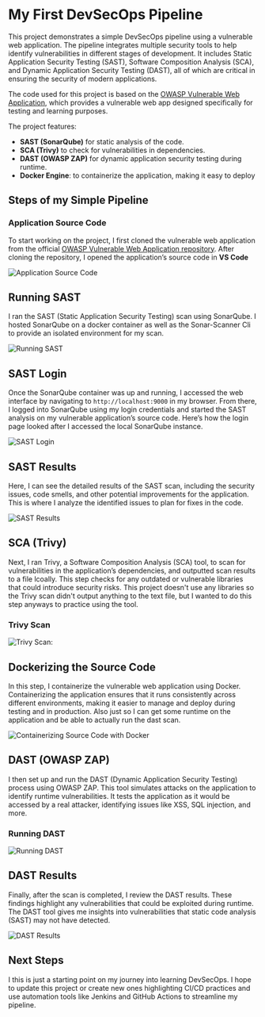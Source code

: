 # My First DevSecOps Pipeline

This project demonstrates a simple DevSecOps pipeline using a vulnerable web application. The pipeline integrates multiple security tools to help identify vulnerabilities in different stages of development. It includes Static Application Security Testing (SAST), Software Composition Analysis (SCA), and Dynamic Application Security Testing (DAST), all of which are critical in ensuring the security of modern applications.

The code used for this project is based on the [OWASP Vulnerable Web Application](https://github.com/OWASP/Vulnerable-Web-Application), which provides a vulnerable web app designed specifically for testing and learning purposes.

The project features:

- **SAST (SonarQube)** for static analysis of the code.
- **SCA (Trivy)** to check for vulnerabilities in dependencies.
- **DAST (OWASP ZAP)** for dynamic application security testing during runtime.
- **Docker Engine**: to containerize the application, making it easy to deploy


## Steps of my Simple Pipeline

### Application Source Code
To start working on the project, I first cloned the vulnerable web application from the official [OWASP Vulnerable Web Application repository](https://github.com/OWASP/Vulnerable-Web-Application). After cloning the repository, I opened the application’s source code in **VS Code**

![Application Source Code](images/application_source.png)

## Running SAST
I ran the SAST (Static Application Security Testing) scan using SonarQube. I hosted SonarQube on a docker container as well as the Sonar-Scanner Cli to provide an isolated environment for my scan.

![Running SAST](images/running-scan.jpg)

## SAST Login
Once the SonarQube container was up and running, I accessed the web interface by navigating to `http://localhost:9000` in my browser. From there, I logged into SonarQube using my login credentials and started the SAST analysis on my vulnerable application’s source code. Here’s how the login page looked after I accessed the local SonarQube instance.

![SAST Login](images/sast-login.png)

## SAST Results
Here, I can see the detailed results of the SAST scan, including the security issues, code smells, and other potential improvements for the application. This is where I analyze the identified issues to plan for fixes in the code.

![SAST Results](images/sast-results.png)

## SCA (Trivy)
Next, I ran Trivy, a Software Composition Analysis (SCA) tool, to scan for vulnerabilities in the application’s dependencies, and outputted scan results to a file lcoally. This step checks for any outdated or vulnerable libraries that could introduce security risks. This project doesn't use any libraries so the Trivy scan didn't output anything to the text file, but I wanted to do this step anyways to practice using the tool.

### Trivy Scan
![Trivy Scan:](images/trivy-scan.png)

## Dockerizing the Source Code
In this step, I containerize the vulnerable web application using Docker. Containerizing the application ensures that it runs consistently across different environments, making it easier to manage and deploy during testing and in production. Also just so I can get some runtime on the application and be able to actually run the dast scan.

![Containerizing Source Code with Docker](images/docker-of-image.png)

## DAST (OWASP ZAP)
I then set up and run the DAST (Dynamic Application Security Testing) process using OWASP ZAP. This tool simulates attacks on the application to identify runtime vulnerabilities. It tests the application as it would be accessed by a real attacker, identifying issues like XSS, SQL injection, and more.

### Running DAST
![Running DAST](images/dast.png)

## DAST Results
Finally, after the scan is completed, I review the DAST results. These findings highlight any vulnerabilities that could be exploited during runtime. The DAST tool gives me insights into vulnerabilities that static code analysis (SAST) may not have detected.

![DAST Results](images/dast-results.png)

## Next Steps
I this is just a starting point on my journey into learning DevSecOps. I hope to update this project or create new ones highlighting CI/CD practices and use automation tools like Jenkins and GitHub Actions to streamline my pipeline. 
